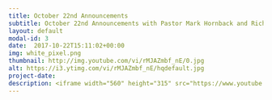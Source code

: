 ```yaml
---
title: October 22nd Announcements
subtitle: October 22nd Announcements with Pastor Mark Hornback and Richie Runnells.
layout: default
modal-id: 3 
date:  2017-10-22T15:11:02+00:00
img: white_pixel.png
thumbnail: http://img.youtube.com/vi/rMJAZmbf_nE/0.jpg
alt: https://i3.ytimg.com/vi/rMJAZmbf_nE/hqdefault.jpg
project-date: 
description: <iframe width="560" height="315" src="https://www.youtube.com/embed/rMJAZmbf_nE" frameborder="0" allowfullscreen></iframe> 
---
```

